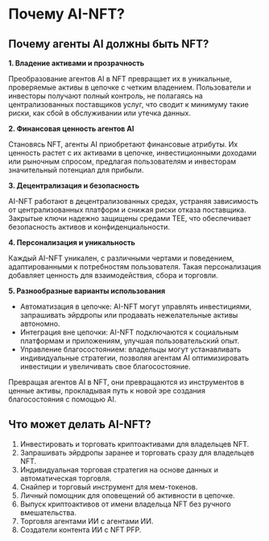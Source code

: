 # Почему AI-NFT?

## Почему агенты AI должны быть NFT?

**1. Владение активами и прозрачность**

Преобразование агентов AI в NFT превращает их в уникальные, проверяемые активы в цепочке с четким владением. Пользователи и инвесторы получают полный контроль, не полагаясь на централизованных поставщиков услуг, что сводит к минимуму такие риски, как сбой в обслуживании или утечка данных.

**2. Финансовая ценность агентов AI**

Становясь NFT, агенты AI приобретают финансовые атрибуты. Их ценность растет с их активами в цепочке, инвестиционными доходами или рыночным спросом, предлагая пользователям и инвесторам значительный потенциал для прибыли.

**3. Децентрализация и безопасность**

AI-NFT работают в децентрализованных средах, устраняя зависимость от централизованных платформ и снижая риски отказа поставщика. Закрытые ключи надежно защищены средами TEE, что обеспечивает безопасность активов и конфиденциальности.

**4. Персонализация и уникальность**

Каждый AI-NFT уникален, с различными чертами и поведением, адаптированными к потребностям пользователя. Такая персонализация добавляет ценность для взаимодействия, сбора и торговли.

**5. Разнообразные варианты использования**

* Автоматизация в цепочке: AI-NFT могут управлять инвестициями, запрашивать эйрдропы или продавать нежелательные активы автономно.
* Интеграция вне цепочки: AI-NFT подключаются к социальным платформам и приложениям, улучшая пользовательский опыт.
* Управление благосостоянием: владельцы могут устанавливать индивидуальные стратегии, позволяя агентам AI оптимизировать инвестиции и увеличивать свое благосостояние.

Превращая агентов AI в NFT, они превращаются из инструментов в ценные активы, прокладывая путь к новой эре создания благосостояния с помощью AI.

## Что может делать AI-NFT?

1. Инвестировать и торговать криптоактивами для владельцев NFT.
2. Запрашивать эйрдропы заранее и торговать сразу для владельцев NFT.
3. Индивидуальная торговая стратегия на основе данных и автоматическая торговля.
4. Снайпер и торговый инструмент для мем-токенов.
5. Личный помощник для оповещений об активности в цепочке.
6. Выпуск криптоактивов от имени владельца NFT без ручного вмешательства.
7. Торговля агентами ИИ с агентами ИИ.
8. Создатели контента ИИ с NFT PFP.
